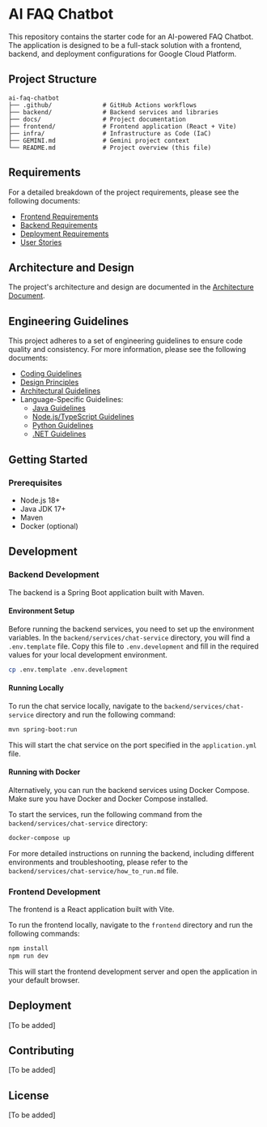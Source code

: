 # AI FAQ Chatbot

This repository contains the starter code for an AI-powered FAQ Chatbot. The application is designed to be a full-stack solution with a frontend, backend, and deployment configurations for Google Cloud Platform.

## Project Structure

```
ai-faq-chatbot
├── .github/              # GitHub Actions workflows
├── backend/              # Backend services and libraries
├── docs/                 # Project documentation
├── frontend/             # Frontend application (React + Vite)
├── infra/                # Infrastructure as Code (IaC)
├── GEMINI.md             # Gemini project context
└── README.md             # Project overview (this file)
```

## Requirements

For a detailed breakdown of the project requirements, please see the following documents:

- [Frontend Requirements](./docs/requirements/frontend.md)
- [Backend Requirements](./docs/requirements/backend.md)
- [Deployment Requirements](./docs/requirements/deployment.md)
- [User Stories](./docs/requirements/user_stories.md)

## Architecture and Design

The project's architecture and design are documented in the [Architecture Document](./docs/architecture.md).

## Engineering Guidelines

This project adheres to a set of engineering guidelines to ensure code quality and consistency. For more information, please see the following documents:

- [Coding Guidelines](./docs/guidelines/coding_guidelines.md)
- [Design Principles](./docs/guidelines/design_principles.md)
- [Architectural Guidelines](./docs/guidelines/architectural_patterns.md)
- Language-Specific Guidelines:
    - [Java Guidelines](./docs/guidelines/java_guidelines.md)
    - [Node.js/TypeScript Guidelines](./docs/guidelines/nodejs_guidelines.md)
    - [Python Guidelines](./docs/guidelines/python_guidelines.md)
    - [.NET Guidelines](./docs/guidelines/dotnet_guidelines.md)

## Getting Started

### Prerequisites

- Node.js 18+
- Java JDK 17+
- Maven
- Docker (optional)

## Development

### Backend Development

The backend is a Spring Boot application built with Maven.

#### Environment Setup

Before running the backend services, you need to set up the environment variables. In the `backend/services/chat-service` directory, you will find a `.env.template` file. Copy this file to `.env.development` and fill in the required values for your local development environment.

```bash
cp .env.template .env.development
```

#### Running Locally

To run the chat service locally, navigate to the `backend/services/chat-service` directory and run the following command:

```bash
mvn spring-boot:run
```

This will start the chat service on the port specified in the `application.yml` file.

#### Running with Docker

Alternatively, you can run the backend services using Docker Compose. Make sure you have Docker and Docker Compose installed.

To start the services, run the following command from the `backend/services/chat-service` directory:

```bash
docker-compose up
```

For more detailed instructions on running the backend, including different environments and troubleshooting, please refer to the `backend/services/chat-service/how_to_run.md` file.

### Frontend Development

The frontend is a React application built with Vite.

To run the frontend locally, navigate to the `frontend` directory and run the following commands:

```bash
npm install
npm run dev
```

This will start the frontend development server and open the application in your default browser.

## Deployment

[To be added]

## Contributing

[To be added]

## License

[To be added]